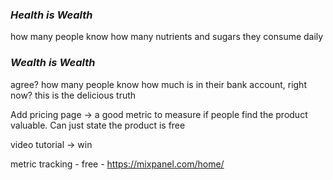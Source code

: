 ### *Health is Wealth*
how many people know how many nutrients and sugars they consume daily
### *Wealth is Wealth*
agree? how many people know how much is in their bank account, right now?
this is the delicious truth

Add pricing page -> a good metric to measure if people find the product valuable. Can just state the product is free

video tutorial -> win

metric tracking - free - https://mixpanel.com/home/
